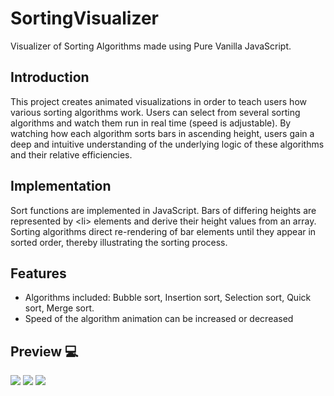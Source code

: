 # SortingVisualizer
Visualizer of Sorting Algorithms made using Pure Vanilla JavaScript.

## Introduction
This project creates animated visualizations in order to teach users how various sorting algorithms work. Users can select from several sorting algorithms and watch them run in real time (speed is adjustable). By watching how each algorithm sorts bars in ascending height, users gain a deep and intuitive understanding of the underlying logic of these algorithms and their relative efficiencies.

## Implementation
Sort functions are implemented in JavaScript. Bars of differing heights are represented by &lt;li> elements and derive their height values from an array. Sorting algorithms direct re-rendering of bar elements until they appear in sorted order, thereby illustrating the sorting process.

## Features 

* Algorithms included: Bubble sort, Insertion sort, Selection sort, Quick sort, Merge sort.
* Speed of the algorithm animation can be increased or decreased

## Preview :computer:

<img src="./preview.jpg" />
<img src="./preview1.jpg" />
<img src="./preview2.jpg" />

